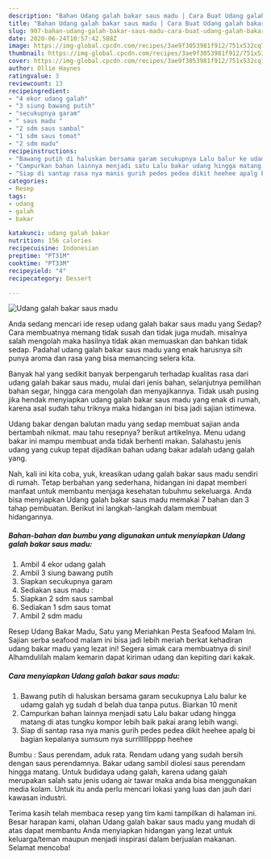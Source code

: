 ```yaml
---
description: "Bahan Udang galah bakar saus madu | Cara Buat Udang galah bakar saus madu Yang Enak Dan Lezat"
title: "Bahan Udang galah bakar saus madu | Cara Buat Udang galah bakar saus madu Yang Enak Dan Lezat"
slug: 907-bahan-udang-galah-bakar-saus-madu-cara-buat-udang-galah-bakar-saus-madu-yang-enak-dan-lezat
date: 2020-06-24T10:57:42.588Z
image: https://img-global.cpcdn.com/recipes/3ae9f3053981f912/751x532cq70/udang-galah-bakar-saus-madu-foto-resep-utama.jpg
thumbnail: https://img-global.cpcdn.com/recipes/3ae9f3053981f912/751x532cq70/udang-galah-bakar-saus-madu-foto-resep-utama.jpg
cover: https://img-global.cpcdn.com/recipes/3ae9f3053981f912/751x532cq70/udang-galah-bakar-saus-madu-foto-resep-utama.jpg
author: Ollie Haynes
ratingvalue: 3
reviewcount: 13
recipeingredient:
- "4 ekor udang galah"
- "3 siung bawang putih"
- "secukupnya garam"
- " saus madu "
- "2 sdm saus sambal"
- "1 sdm saus tomat"
- "2 sdm madu"
recipeinstructions:
- "Bawang putih di haluskan bersama garam secukupnya Lalu balur ke udamg galah yg sudah d belah dua tanpa putus. Biarkan 10 menit"
- "Campurkan bahan lainnya menjadi satu Lalu bakar udang hingga matang di atas tungku kompor lebih baik pakai arang lebih wangi."
- "Siap di santap rasa nya manis gurih pedes pedea dikit heehee apalg bi bagian kepalanya sumsum nya surrllllllpppp heehee"
categories:
- Resep
tags:
- udang
- galah
- bakar

katakunci: udang galah bakar 
nutrition: 156 calories
recipecuisine: Indonesian
preptime: "PT31M"
cooktime: "PT33M"
recipeyield: "4"
recipecategory: Dessert

---
```



![Udang galah bakar saus madu](https://img-global.cpcdn.com/recipes/3ae9f3053981f912/751x532cq70/udang-galah-bakar-saus-madu-foto-resep-utama.jpg)

Anda sedang mencari ide resep udang galah bakar saus madu yang Sedap? Cara membuatnya memang tidak susah dan tidak juga mudah. misalnya salah mengolah maka hasilnya tidak akan memuaskan dan bahkan tidak sedap. Padahal udang galah bakar saus madu yang enak harusnya sih punya aroma dan rasa yang bisa memancing selera kita.

Banyak hal yang sedikit banyak berpengaruh terhadap kualitas rasa dari udang galah bakar saus madu, mulai dari jenis bahan, selanjutnya pemilihan bahan segar, hingga cara mengolah dan menyajikannya. Tidak usah pusing jika hendak menyiapkan udang galah bakar saus madu yang enak di rumah, karena asal sudah tahu triknya maka hidangan ini bisa jadi sajian istimewa.

Udang bakar dengan balutan madu yang sedap membuat sajian anda bertambah nikmat. mau tahu resepnya? berikut artikelnya. Menu udang bakar ini mampu membuat anda tidak berhenti makan. Salahastu jenis udang yang cukup tepat dijadikan bahan udang bakar adalah udang galah yang.


Nah, kali ini kita coba, yuk, kreasikan udang galah bakar saus madu sendiri di rumah. Tetap berbahan yang sederhana, hidangan ini dapat memberi manfaat untuk membantu menjaga kesehatan tubuhmu sekeluarga. Anda bisa menyiapkan Udang galah bakar saus madu memakai 7 bahan dan 3 tahap pembuatan. Berikut ini langkah-langkah dalam membuat hidangannya.

<!--inarticleads1-->

##### Bahan-bahan dan bumbu yang digunakan untuk menyiapkan Udang galah bakar saus madu:

1. Ambil 4 ekor udang galah
1. Ambil 3 siung bawang putih
1. Siapkan secukupnya garam
1. Sediakan  saus madu :
1. Siapkan 2 sdm saus sambal
1. Sediakan 1 sdm saus tomat
1. Ambil 2 sdm madu


Resep Udang Bakar Madu, Satu yang Meriahkan Pesta Seafood Malam Ini. Sajian serba seafood malam ini bisa jadi lebih meriah berkat kehadiran udang bakar madu yang lezat ini! Segera simak cara membuatnya di sini! Alhamdulilah malam kemarin dapat kiriman udang dan kepiting dari kakak. 

<!--inarticleads2-->

##### Cara menyiapkan Udang galah bakar saus madu:

1. Bawang putih di haluskan bersama garam secukupnya Lalu balur ke udamg galah yg sudah d belah dua tanpa putus. Biarkan 10 menit
1. Campurkan bahan lainnya menjadi satu Lalu bakar udang hingga matang di atas tungku kompor lebih baik pakai arang lebih wangi.
1. Siap di santap rasa nya manis gurih pedes pedea dikit heehee apalg bi bagian kepalanya sumsum nya surrllllllpppp heehee


Bumbu : Saus perendam, aduk rata. Rendam udang yang sudah bersih dengan saus perendamnya. Bakar udang sambil diolesi saus perendam hingga matang. Untuk budidaya udang galah, karena udang galah merupakan salah satu jenis udang air tawar maka anda bisa menggunakan media kolam. Untuk itu anda perlu mencari lokasi yang luas dan jauh dari kawasan industri. 

Terima kasih telah membaca resep yang tim kami tampilkan di halaman ini. Besar harapan kami, olahan Udang galah bakar saus madu yang mudah di atas dapat membantu Anda menyiapkan hidangan yang lezat untuk keluarga/teman maupun menjadi inspirasi dalam berjualan makanan. Selamat mencoba!

